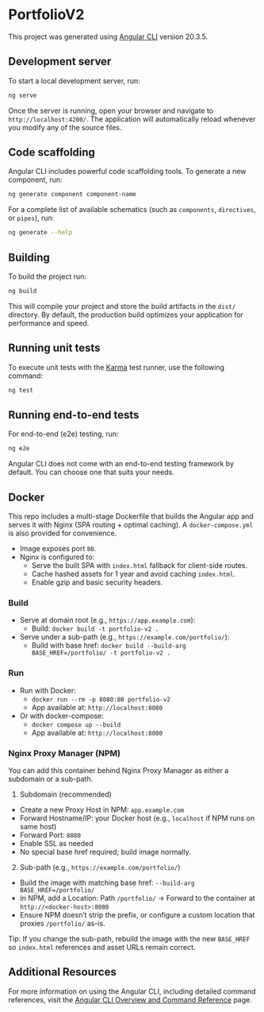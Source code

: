 # PortfolioV2

This project was generated using [Angular CLI](https://github.com/angular/angular-cli) version 20.3.5.

## Development server

To start a local development server, run:

```bash
ng serve
```

Once the server is running, open your browser and navigate to `http://localhost:4200/`. The application will
automatically reload whenever you modify any of the source files.

## Code scaffolding

Angular CLI includes powerful code scaffolding tools. To generate a new component, run:

```bash
ng generate component component-name
```

For a complete list of available schematics (such as `components`, `directives`, or `pipes`), run:

```bash
ng generate --help
```

## Building

To build the project run:

```bash
ng build
```

This will compile your project and store the build artifacts in the `dist/` directory. By default, the production build
optimizes your application for performance and speed.

## Running unit tests

To execute unit tests with the [Karma](https://karma-runner.github.io) test runner, use the following command:

```bash
ng test
```

## Running end-to-end tests

For end-to-end (e2e) testing, run:

```bash
ng e2e
```

Angular CLI does not come with an end-to-end testing framework by default. You can choose one that suits your needs.

## Docker

This repo includes a multi-stage Dockerfile that builds the Angular app and serves it with Nginx (SPA routing + optimal
caching). A `docker-compose.yml` is also provided for convenience.

- Image exposes port `80`.
- Nginx is configured to:
    - Serve the built SPA with `index.html` fallback for client-side routes.
    - Cache hashed assets for 1 year and avoid caching `index.html`.
    - Enable gzip and basic security headers.

### Build

- Serve at domain root (e.g., `https://app.example.com`):
    - Build: `docker build -t portfolio-v2 .`
- Serve under a sub-path (e.g., `https://example.com/portfolio/`):
    - Build with base href: `docker build --build-arg BASE_HREF=/portfolio/ -t portfolio-v2 .`

### Run

- Run with Docker:
    - `docker run --rm -p 8080:80 portfolio-v2`
    - App available at: `http://localhost:8080`
- Or with docker-compose:
    - `docker compose up --build`
    - App available at: `http://localhost:8080`

### Nginx Proxy Manager (NPM)

You can add this container behind Nginx Proxy Manager as either a subdomain or a sub-path.

1) Subdomain (recommended)

- Create a new Proxy Host in NPM: `app.example.com`
- Forward Hostname/IP: your Docker host (e.g., `localhost` if NPM runs on same host)
- Forward Port: `8080`
- Enable SSL as needed
- No special base href required; build image normally.

2) Sub-path (e.g., `https://example.com/portfolio/`)

- Build the image with matching base href: `--build-arg BASE_HREF=/portfolio/`
- In NPM, add a Location: Path `/portfolio/` -> Forward to the container at `http://<docker-host>:8080`
- Ensure NPM doesn’t strip the prefix, or configure a custom location that proxies `/portfolio/` as-is.

Tip: If you change the sub-path, rebuild the image with the new `BASE_HREF` so `index.html` references and asset URLs
remain correct.

## Additional Resources

For more information on using the Angular CLI, including detailed command references, visit
the [Angular CLI Overview and Command Reference](https://angular.dev/tools/cli) page.

